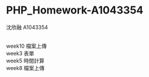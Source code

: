 # PHP_Homework-A1043354 


沈欣融 A1043354

<br>
week10	檔案上傳	
<br>
week3 	表單	
<br>
week5	  時間計算	
<br>
week8	  檔案上傳

